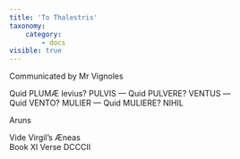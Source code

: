 ```yaml
---
title: 'To Thalestris'
taxonomy:
    category:
        - docs
visible: true
---
```


<div class="author">Communicated by Mr Vignoles</div>

Quid PLUMÆ levius? PULVIS — Quid PULVERE? VENTUS —  
Quid VENTO? MULIER — Quid MULIERE? NIHIL

Aruns

Vide Virgil’s Æneas  
Book XI Verse DCCCII